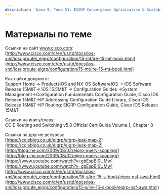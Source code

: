 ```yaml
---
description: 'Цикл 9, Тема 51: EIGRP Convergence Optimization & Scalability'
---
```


# Материалы по теме

Ссылки на сайт www.cisco.com:  
[http://www.cisco.com/c/en/us/td/docs/ios-xml/ios/iproute\_eigrp/configuration/15-mt/ire-15-mt-book.html](http://www.cisco.com/c/en/us/td/docs/ios-xml/ios/iproute_eigrp/configuration/15-mt/ire-15-mt-book.html)

Как найти документ:  
Support Home → ProductsIOS and NX-OS SoftwareIOS → IOS Software Release 15M&T→ IOS 15.5M&T → Configuration Guides →System Management→Configuration Fundamentals Configuration Guide, Cisco IOS Release 15M&T→IP Addressing Configuration Guide Library, Cisco IOS Release 15M&T→IP Routing: EIGRP Configuration Guide, Cisco IOS Release 15M&T

Ссылки на книгу/главу:  
CCIE Routing and Switching v5.0 Official Cert Guide Volume 1, Chapter 8

Ссылка на другие ресурсы:  
[https://ccieblog.co.uk/eigrp/eigrp-leak-map-2](https://ccieblog.co.uk/eigrp/eigrp-leak-map-2)  
[http://blog.ine.com/2009/08/02/eigrp-query-scoping/](http://blog.ine.com/2009/08/02/eigrp-query-scoping/)  
[https://www.youtube.com/watch?v=gbEspBl0UMw](https://www.youtube.com/watch?v=gbEspBl0UMw)  
[http://www.cisco.com/c/en/us/td/docs/ios-xml/ios/iproute\_eigrp/configuration/15-s/ire-15-s-book/eigrp-nsf-awa.html](http://www.cisco.com/c/en/us/td/docs/ios-xml/ios/iproute_eigrp/configuration/15-s/ire-15-s-book/eigrp-nsf-awa.html)

